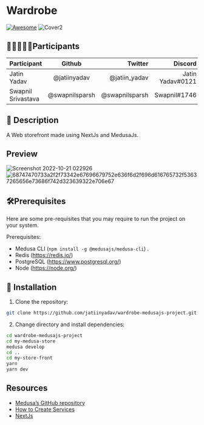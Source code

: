 # Wardrobe
[![Awesome](https://awesome.re/badge.svg)](https://awesome.re)
![Cover2](https://user-images.githubusercontent.com/73248007/197059687-cf569c3f-12ef-411c-9945-193ff9722380.jpg)

## 🧑🏼‍🤝‍🧑🏻Participants

| Participant  | Github  | Twitter  | Discord |
| ------------- |:-------------:| -----:| ------: |
| Jatin Yadav      | @jatiinyadav | @jatiin_yadav | Jatin Yadav#0121 |
| Swapnil Srivastava      | @swapnilsparsh | @swapnilsparsh | Swapnil#1746 |

## 📌 Description
A Web storefront made using NextJs and MedusaJs.

## Preview
![Screenshot 2022-10-21 022926](https://user-images.githubusercontent.com/73248007/197057739-6eb60343-1513-471f-a98c-c4823d59f92b.png)
![68747470733a2f2f73342e67696679752e636f6d2f696d616765732f53637265656e73686f742d323639322e706e67](https://user-images.githubusercontent.com/73248007/197058556-b0fca9f4-92d7-447e-879f-167470cbbee1.png)

## 🛠️Prerequisites

Here are some pre-requisites that you may require to run the project on your system.

Prerequisites:

- Medusa CLI (```npm install -g @medusajs/medusa-cli```) .
- Redis (https://redis.io/)
- PostgreSQL (https://www.postgresql.org/)
- Node (https://node.org/)

## 🚀 Installation

1. Clone the repository:

```bash
git clone https://github.com/jatiinyadav/wardrobe-medusajs-project.git
```

2. Change directory and install dependencies:

```bash
cd wardrobe-medusajs-project
cd my-medusa-store
medusa develop
cd ..
cd my-store-front
yarn
yarn dev
```

 ## Resources

- [Medusa’s GitHub repository](https://github.com/medusajs/medusa)
- [How to Create Services](https://docs.medusajs.com/advanced/backend/services/create-service)
- [NextJs](https://nextjs.org/)
